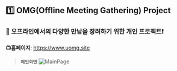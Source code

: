 ## :one: OMG(Offline Meeting Gathering) Project

### :bookmark_tabs: 오프라인에서의 다양한 만남을 장려하기 위한 개인 프로젝트:heavy_exclamation_mark:

**:tv:홈페이지**: https://www.uomg.site

> **`메인화면`**
![MainPage](https://user-images.githubusercontent.com/75744297/155799465-2f1cfe97-f0d3-4cc8-9a12-32158920f0f9.PNG)
